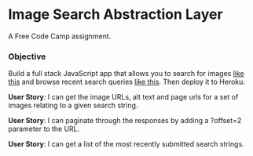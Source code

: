 # Image Search Abstraction Layer

A Free Code Camp assignment.

### Objective

Build a full stack JavaScript app that allows you to search for images [like this]( https://cryptic-ridge-9197.herokuapp.com/api/imagesearch/lolcats%20funny?offset=10) and browse recent search queries [like this](https://cryptic-ridge-9197.herokuapp.com/api/latest/imagesearch/). Then deploy it to Heroku.

**User Story**: I can get the image URLs, alt text and page urls for a set of images relating to a given search string.

**User Story**: I can paginate through the responses by adding a ?offset=2 parameter to the URL.

**User Story**: I can get a list of the most recently submitted search strings.